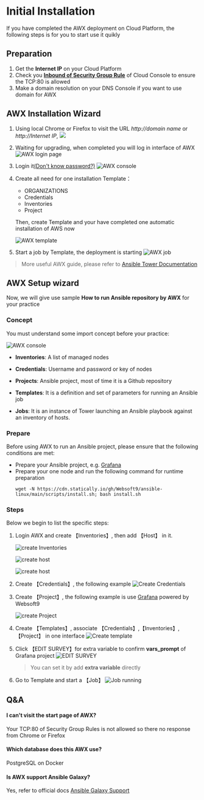 # Initial Installation

If you have completed the AWX deployment on Cloud Platform, the following steps is for you to start use it quikly

## Preparation

1. Get the **Internet IP** on your Cloud Platform
2. Check you **[Inbound of Security Group Rule](https://support.websoft9.com/docs/faq/tech-instance.html)** of Cloud Console to ensure the TCP:80 is allowed
3. Make a domain resolution on your DNS Console if you want to use domain for AWX

## AWX Installation Wizard

1. Using local Chrome or Firefox to visit the URL *http://domain name* or *http://Internet IP*, 
   ![](https://libs.websoft9.com/Websoft9/DocsPicture/en/awx/awx-upgrading-websoft9.png)

2. Waiting for upgrading, when completed you will log in interface of AWX
   ![AWX login page](https://libs.websoft9.com/Websoft9/DocsPicture/en/awx/awx-login-websoft9.png)

3. Login it[(Don't know password?)](/stack-accounts.md#awx)
   ![AWX console](https://libs.websoft9.com/Websoft9/DocsPicture/en/awx/awxui-websoft9.png)

4. Create all need for one installation Template：

   - ORGANIZATIONS
   - Credentials
   - Inventories
   - Project

   Then, create Template and your have completed one automatic installation of AWS now

   ![AWX template](https://libs.websoft9.com/Websoft9/DocsPicture/en/awx/awx-template-websoft9.png)


5. Start a job by Template, the deployment is starting
   ![AWX job](https://libs.websoft9.com/Websoft9/DocsPicture/en/awx/awx-job-websoft9.png)

> More useful AWX guide, please refer to [Ansible Tower Documentation](https://docs.ansible.com/ansible-tower/)

## AWX Setup wizard

Now, we will give use sample **How to run Ansible repository by AWX** for your practice

### Concept

You must understand some import concept before your practice:

![AWX console](https://libs.websoft9.com/Websoft9/DocsPicture/en/awx/awxui-websoft9.png)

* **Inventories**: A list of managed nodes

* **Credentials**: Username and password or key of nodes

* **Projects**: Ansible project, most of time it is a Github repository

* **Templates**: It is a definition and set of parameters for running an Ansible job

* **Jobs**: It is an instance of Tower launching an Ansible playbook against an inventory of hosts.

### Prepare

Before using AWX to run an Ansible project, please ensure that the following conditions are met:

* Prepare your Ansible project, e.g. [Grafana](https://github.com/Websoft9/ansible-grafana)
* Prepare your one node and run the following command for runtime preparation
  ```
  wget -N https://cdn.statically.io/gh/Websoft9/ansible-linux/main/scripts/install.sh; bash install.sh
  ```

### Steps

Below we begin to list the specific steps:

1. Login AWX and create 【Inventories】, then add 【Host】 in it.

   ![create Inventories](https://libs.websoft9.com/Websoft9/DocsPicture/en/awx/awx-inventories001-websoft9.png)

   ![create host](https://libs.websoft9.com/Websoft9/DocsPicture/en/awx/awx-inventories002-websoft9.png)

   ![create host](https://libs.websoft9.com/Websoft9/DocsPicture/en/awx/awx-inventories003-websoft9.png)

2. Create 【Credentials】, the following example
   ![Create Credentials](https://libs.websoft9.com/Websoft9/DocsPicture/en/awx/awx-credentials-websoft9.png)

3. Create 【Project】, the following example is use [Grafana](https://github.com/Websoft9/ansible-grafana) powered by Websoft9

   ![create Project](https://libs.websoft9.com/Websoft9/DocsPicture/en/awx/awx-project-websoft9.png)

4. Create 【Templates】, associate 【Credentials】,【Inventories】,【Project】 in one interface
   ![Create template](https://libs.websoft9.com/Websoft9/DocsPicture/en/awx/awx-templates-websoft9.png)

5. Click 【EDIT SURVEY】for extra variable to confirm **vars_prompt** of Grafana project
   ![EDIT SURVEY](https://libs.websoft9.com/Websoft9/DocsPicture/en/awx/awx-varspromptset-websoft9.png)

   > You can set it by add **extra variable** directly

6. Go to Template and start a 【Job】
   ![Job running](https://libs.websoft9.com/Websoft9/DocsPicture/en/awx/awx-templaterunning-websoft9.png)

## Q&A 

#### I can't visit the start page of AWX?

Your TCP:80 of Security Group Rules is not allowed so there no response from Chrome or Firefox

#### Which database does this AWX use?

PostgreSQL on Docker

#### Is AWX support Ansible Galaxy?

Yes, refer to official docs [Ansible Galaxy Support](https://docs.ansible.com/ansible-tower/latest/html/userguide/projects.html#ug-galaxy)